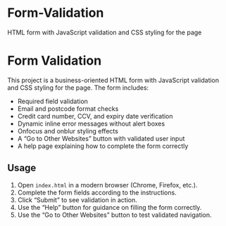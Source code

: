 # Form-Validation
HTML form with JavaScript validation and CSS styling for the page

# Form Validation 

This project is a business-oriented HTML form with JavaScript validation and CSS styling for the page. The form includes:

- Required field validation
- Email and postcode format checks
- Credit card number, CCV, and expiry date verification
- Dynamic inline error messages without alert boxes
- Onfocus and onblur styling effects
- A “Go to Other Websites” button with validated user input
- A help page explaining how to complete the form correctly

## Usage

1. Open `index.html` in a modern browser (Chrome, Firefox, etc.).
2. Complete the form fields according to the instructions.
3. Click “Submit” to see validation in action.
4. Use the “Help” button for guidance on filling the form correctly.
5. Use the “Go to Other Websites” button to test validated navigation.
